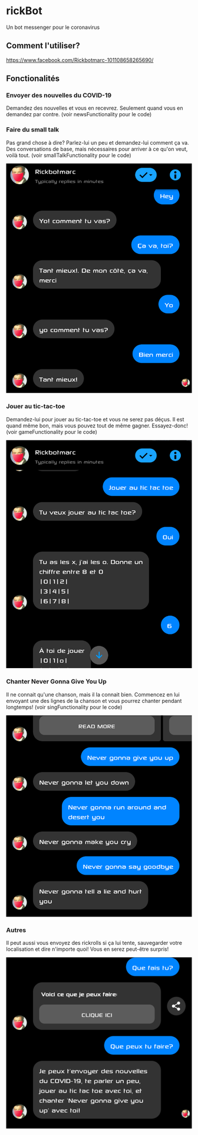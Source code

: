 # rickBot
Un bot messenger pour le coronavirus
## Comment l'utiliser?

https://www.facebook.com/Rickbotmarc-101108658265690/


## Fonctionalités

### Envoyer des nouvelles du COVID-19

Demandez des nouvelles et vous en recevrez. Seulement quand vous en demandez par contre. (voir newsFunctionality pour le code)


### Faire du small talk

Pas grand chose à dire? Parlez-lui un peu et demandez-lui comment ça va. Des conversations de base, mais nécessaires pour arriver à ce qu'on veut, voilà tout. (voir smallTalkFunctionality pour le code)

![smallTalk](https://github.com/robinm3/rickBot/blob/master/images/smallTalk.png?raw=true)

### Jouer au tic-tac-toe

Demandez-lui pour jouer au tic-tac-toe et vous ne serez pas déçus. Il est quand même bon, mais vous pouvez tout de même gagner. Essayez-donc! (voir gameFunctionality pour le code)

![ticTacToe](https://github.com/robinm3/rickBot/blob/master/images/ticTacToe.png?raw=true)

### Chanter Never Gonna Give You Up

Il ne connait qu'une chanson, mais il la connait bien. Commencez en lui envoyant une des lignes de la chanson et vous pourrez chanter pendant longtemps! (voir singFunctionality pour le code)

![singing](https://github.com/robinm3/rickBot/blob/master/images/sing.png?raw=true)

### Autres

Il peut aussi vous envoyez des rickrolls si ça lui tente, sauvegarder votre localisation et dire n'importe quoi! Vous en serez peut-être surpris!

![others](https://github.com/robinm3/rickBot/blob/master/images/whatCanYou2.png?raw=true)

